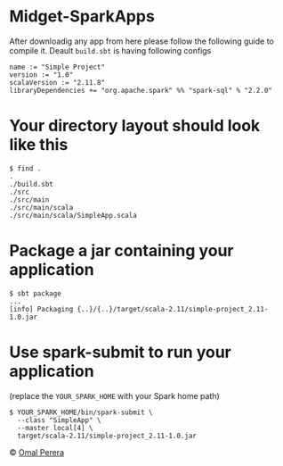 # Midget-SparkApps

After downloadig any app from here please follow the following guide to compile it.
Deault `build.sbt` is having following configs

    name := "Simple Project"
    version := "1.0"
    scalaVersion := "2.11.8"
    libraryDependencies += "org.apache.spark" %% "spark-sql" % "2.2.0"


# Your directory layout should look like this

    $ find .
    .
    ./build.sbt
    ./src
    ./src/main
    ./src/main/scala
    ./src/main/scala/SimpleApp.scala

# Package a jar containing your application
    
    $ sbt package
    ...
    [info] Packaging {..}/{..}/target/scala-2.11/simple-project_2.11-1.0.jar

# Use spark-submit to run your application
(replace the `YOUR_SPARK_HOME` with your Spark home path)

    $ YOUR_SPARK_HOME/bin/spark-submit \
      --class "SimpleApp" \
      --master local[4] \
      target/scala-2.11/simple-project_2.11-1.0.jar
      
© [Omal Perera](https://github.com/OmalPerera)
